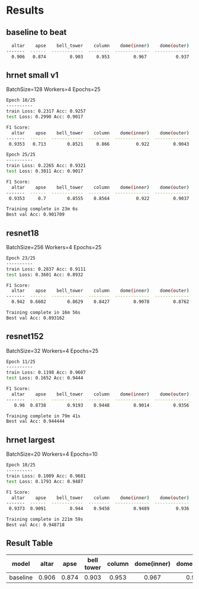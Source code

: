 # Results

## baseline to beat

```bash
  altar    apse    bell_tower    column    dome(inner)    dome(outer)    flying_buttress    gargoyle    stained_glass    vault
-------  ------  ------------  --------  -------------  -------------  -----------------  ----------  ---------------  -------
  0.906   0.874         0.903     0.953         0.967           0.937              0.805       0.923            0.990    0.925
```

## hrnet small v1

BatchSize=128
Workers=4
Epochs=25

```bash
Epoch 18/25
----------
train Loss: 0.2317 Acc: 0.9257
test Loss: 0.2990 Acc: 0.9017

F1 Score:
  altar    apse    bell_tower    column    dome(inner)    dome(outer)    flying_buttress    gargoyle    stained_glass    vault
-------  ------  ------------  --------  -------------  -------------  -----------------  ----------  ---------------  -------
 0.9353   0.713        0.8521     0.866          0.922         0.9043             0.8442      0.9437           0.9728   0.9254

Epoch 25/25
----------
train Loss: 0.2265 Acc: 0.9321
test Loss: 0.3011 Acc: 0.9017

F1 Score:
  altar    apse    bell_tower    column    dome(inner)    dome(outer)    flying_buttress    gargoyle    stained_glass    vault
-------  ------  ------------  --------  -------------  -------------  -----------------  ----------  ---------------  -------
 0.9353     0.7        0.8555    0.8564          0.922         0.9037             0.8497      0.9483           0.9797   0.9249

Training complete in 23m 6s
Best val Acc: 0.901709
```

## resnet18

BatchSize=256
Workers=4
Epochs=25

```bash
Epoch 23/25
----------
train Loss: 0.2837 Acc: 0.9111
test Loss: 0.3601 Acc: 0.8932

F1 Score:
  altar    apse    bell_tower    column    dome(inner)    dome(outer)    flying_buttress    gargoyle    stained_glass    vault
-------  ------  ------------  --------  -------------  -------------  -----------------  ----------  ---------------  -------
  0.942  0.6602        0.8629    0.8427         0.9078         0.8762              0.766      0.9536           0.9622   0.9298

Training complete in 16m 56s
Best val Acc: 0.893162

```

## resnet152

BatchSize=32
Workers=4
Epochs=25

```bash
Epoch 11/25
----------
train Loss: 0.1198 Acc: 0.9607
test Loss: 0.1652 Acc: 0.9444

F1 Score:
  altar    apse    bell_tower    column    dome(inner)    dome(outer)    flying_buttress    gargoyle    stained_glass    vault
-------  ------  ------------  --------  -------------  -------------  -----------------  ----------  ---------------  -------
   0.96  0.8738        0.9193    0.9448         0.9014         0.9356             0.9262      0.9853           0.9547   0.9446

Training complete in 79m 41s
Best val Acc: 0.944444
```

## hrnet largest

BatchSize=20
Workers=4
Epochs=10

```bash
Epoch 10/25
----------
train Loss: 0.1009 Acc: 0.9681
test Loss: 0.1793 Acc: 0.9487

F1 Score:
  altar    apse    bell_tower    column    dome(inner)    dome(outer)    flying_buttress    gargoyle    stained_glass    vault
-------  ------  ------------  --------  -------------  -------------  -----------------  ----------  ---------------  -------
 0.9373  0.9091         0.944    0.9458         0.9489          0.936             0.9396      0.9787            0.966   0.9364

Training complete in 221m 59s
Best val Acc: 0.948718
```


## Result Table

**model**|**altar**|**apse**|**bell tower**|**column**|**dome(inner)**|**dome(outer)**|**flying buttress**|**gargoyle**|**stained glass**|**vault**|**performance**
:-----:|:-----:|:-----:|:-----:|:-----:|:-----:|:-----:|:-----:|:-----:|:-----:|:-----:|:-----:
baseline|0.906|0.874|0.903|0.953|0.967|0.937|0.805|0.923|0.990|0.925|+/-0
